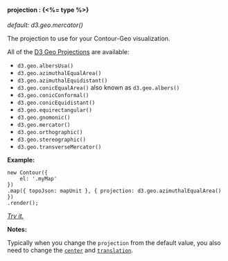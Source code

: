 #### **projection** : {<%= type %>}

*default: d3.geo.mercator()*

The projection to use for your Contour-Geo visualization.

All of the [D3 Geo Projections](https://github.com/mbostock/d3/wiki/Geo-Projections) are available:

* `d3.geo.albersUsa()`
* `d3.geo.azimuthalEqualArea()`
* `d3.geo.azimuthalEquidistant()`
* `d3.geo.conicEqualArea()` also known as `d3.geo.albers()`
* `d3.geo.conicConformal()`
* `d3.geo.conicEquidistant()`
* `d3.geo.equirectangular()`
* `d3.geo.gnomonic()`
* `d3.geo.mercator()`
* `d3.geo.orthographic()`
* `d3.geo.stereographic()`
* `d3.geo.transverseMercator()`


**Example:**

	new Contour({
		el: '.myMap'
	})
	.map({ topoJson: mapUnit }, { projection: d3.geo.azimuthalEqualArea() })
	.render();

*[Try it.](<%= jsFiddleLink %>)*

**Notes:**

Typically when you change the `projection` from the default value, you also need to change the [`center`](#geo_config-geo_config/config.map.center) and [`translation`](#geo_config-geo_config/config.map.translation).

